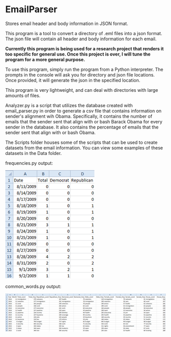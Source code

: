 # EmailParser
Stores email header and body information in JSON format.

This program is a tool to convert a directory of .eml files into a json format. The json file will contain all header and body information for each email.

**Currently this program is being used for a research project that renders it too specific for general use. Once this project is over, I will tune the program for a more general purpose.**

To use this program, simply run the program from a Python interpreter. The prompts in the console will ask you for directory and json file locations. Once provided, it will generate the json in the specified location.

This program is very lightweight, and can deal with directories with large amounts of files.

Analyzer.py is a script that utilizes the database created with email_parser.py in order to generate a csv file that contains information on sender's alignment wih Obama. Specifically, it contains the number of emails that the sender sent that align with or bash Barack Obama for every sender in the database. It also contains the percentage of emails that the sender sent that align with or bash Obama.

The Scripts folder houses some of the scripts that can be used to create datasets from the email information. You can view some examples of these datasets in the Data folder.

frequencies.py output:

![frequencies.py](/Media/frequencies.PNG)

common_words.py output:

![common_words.py](/Media/common_words.png)

